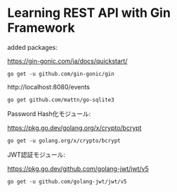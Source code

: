 # Learning REST API with Gin Framework

added packages:

https://gin-gonic.com/ja/docs/quickstart/
```shell
go get -u github.com/gin-gonic/gin
```

http://localhost:8080/events
```shell
go get github.com/mattn/go-sqlite3
```

Password Hash化モジュール:

https://pkg.go.dev/golang.org/x/crypto/bcrypt
```shell
go get -u golang.org/x/crypto/bcrypt
```

JWT認証モジュール:

https://pkg.go.dev/github.com/golang-jwt/jwt/v5
```shell
go get -u github.com/golang-jwt/jwt/v5
```